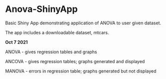 # Anova-ShinyApp
Basic Shiny App demonstrating application of ANOVA to user given dataset.

The app includes a downloadable dataset, mtcars.

**Oct 7 2021**

ANOVA - gives regression tables and graphs

ANCOVA - gives regression tables; graphs generated and displayed

MANOVA - errors in regression table; graphs generated but not displayed
